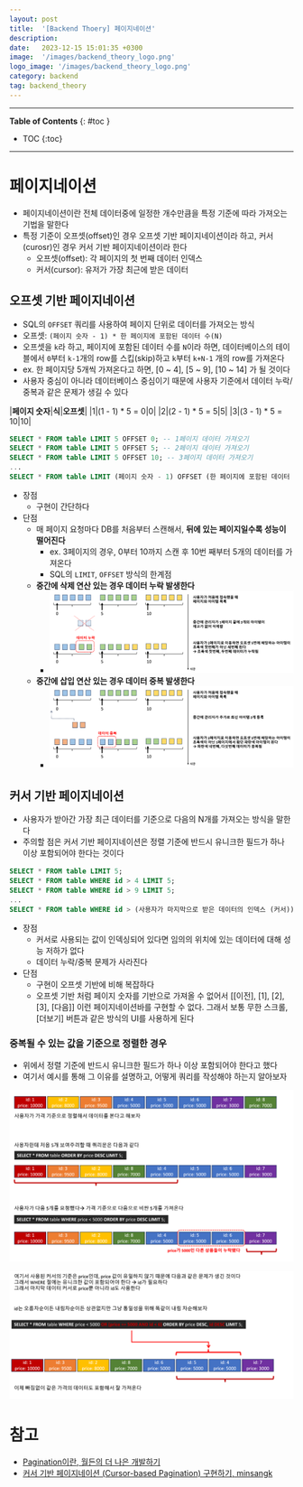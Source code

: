 ```yaml
---
layout: post
title:  '[Backend Thoery] 페이지네이션'
description: 
date:   2023-12-15 15:01:35 +0300
image:  '/images/backend_theory_logo.png'
logo_image: '/images/backend_theory_logo.png'
category: backend
tag: backend_theory
---
```


---
**Table of Contents**
{: #toc }
*  TOC
{:toc}

---

# 페이지네이션

- 페이지네이션이란 전체 데이터중에 일정한 개수만큼을 특정 기준에 따라 가져오는 기법을 말한다
- 특정 기준이 오프셋(offset)인 경우 오프셋 기반 페이지네이션이라 하고, 커서(curosr)인 경우 커서 기반 페이지네이션이라 한다
  - 오프셋(offset): 각 페이지의 첫 번째 데이터 인덱스
  - 커서(cursor): 유저가 가장 최근에 받은 데이터

## 오프셋 기반 페이지네이션

- SQL의 `OFFSET` 쿼리를 사용하여 페이지 단위로 데이터를 가져오는 방식
- 오프셋: `(페이지 숫자 - 1) * 한 페이지에 포함된 데이터 수(N)`
- 오프셋을 `k`라 하고, 페이지에 포함된 데이터 수를 `N`이라 하면, 데이터베이스의 테이블에서 `0`부터 `k-1`개의 row를 스킵(skip)하고 `k`부터 `k+N-1` 개의 row를 가져온다
- ex. 한 페이지당 5개씩 가져온다고 하면, [0 ~ 4], [5 ~ 9], [10 ~ 14] 가 될 것이다
- 사용자 중심이 아니라 데이터베이스 중심이기 때문에 사용자 기준에서 데이터 누락/중복과 같은 문제가 생길 수 있다

|**페이지 숫자**|**식**|**오프셋**|
|1|(1 - 1) * 5 = 0|0|
|2|(2 - 1) * 5 = 5|5|
|3|(3 - 1) * 5 = 10|10|

```sql
SELECT * FROM table LIMIT 5 OFFSET 0; -- 1페이지 데이터 가져오기
SELECT * FROM table LIMIT 5 OFFSET 5; -- 2페이지 데이터 가져오기
SELECT * FROM table LIMIT 5 OFFSET 10; -- 3페이지 데이터 가져오기
...
SELECT * FROM table LIMIT (페이지 숫자 - 1) OFFSET (한 페이지에 포함된 데이터 수)
```

- 장점
  - 구현이 간단하다
- 단점
  - 매 페이지 요청마다 DB를 처음부터 스캔해서, **뒤에 있는 페이지일수록 성능이 떨어진다**
    - ex. 3페이지의 경우, 0부터 10까지 스캔 후 10번 째부터 5개의 데이터를 가져온다
    - SQL의 `LIMIT`, `OFFSET` 방식의 한계점
  - **중간에 삭제 연산 있는 경우 데이터 누락 발생한다**
    - ![](/images/backend_theory_pagination_1.png)
  - **중간에 삽입 연산 있는 경우 데이터 중복 발생한다**
    - ![](/images/backend_theory_pagination_2.png)




## 커서 기반 페이지네이션

- 사용자가 받아간 가장 최근 데이터를 기준으로 다음의 N개를 가져오는 방식을 말한다
- 주의할 점은 커서 기반 페이지네이션은 정렬 기준에 반드시 유니크한 필드가 하나 이상 포함되어야 한다는 것이다


```sql
SELECT * FROM table LIMIT 5;
SELECT * FROM table WHERE id > 4 LIMIT 5;
SELECT * FROM table WHERE id > 9 LIMIT 5;
...
SELECT * FROM table WHERE id > (사용자가 마지막으로 받은 데이터의 인덱스 (커서)) LIMIT (다음 N개);
```

- 장점
  - 커서로 사용되는 값이 인덱싱되어 있다면 임의의 위치에 있는 데이터에 대해 성능 저하가 없다
  - 데이터 누락/중복 문제가 사라진다
- 단점
  - 구현이 오프셋 기반에 비해 복잡하다
  - 오프셋 기반 처럼 페이지 숫자를 기반으로 가져올 수 없어서 [[이전], [1], [2], [3], [다음]] 이런 페이지네이션바를 구현할 수 없다. 그래서 보통 무한 스크롤, [더보기] 버튼과 같은 방식의 UI를 사용하게 된다

### 중복될 수 있는 값을 기준으로 정렬한 경우

- 위에서 정렬 기준에 반드시 유니크한 필드가 하나 이상 포함되어야 한다고 했다
- 여기서 예시를 통해 그 이유를 설명하고, 어떻게 쿼리를 작성해야 하는지 알아보자

![](/images/backend_theory_pagination_3.png)

![](/images/backend_theory_pagination_4.png)





# 참고

- [Pagination이란, 월든의 더 나은 개발하기](https://betterdev.tistory.com/17)
- [커서 기반 페이지네이션 (Cursor-based Pagination) 구현하기, minsangk](https://velog.io/@minsangk/%EC%BB%A4%EC%84%9C-%EA%B8%B0%EB%B0%98-%ED%8E%98%EC%9D%B4%EC%A7%80%EB%84%A4%EC%9D%B4%EC%85%98-Cursor-based-Pagination-%EA%B5%AC%ED%98%84%ED%95%98%EA%B8%B0)